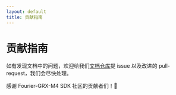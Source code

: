 ```yaml
---
layout: default
title: 贡献指南
---
```


# 贡献指南

如有发现文档中的问题，欢迎给我们[文档仓库](https://github.com/FFTAI/fourier-grx-M4)提 issue 以及改进的 pull-request，我们会尽快处理。

感谢 Fourier-GRX-M4 SDK 社区的贡献者们！🎉